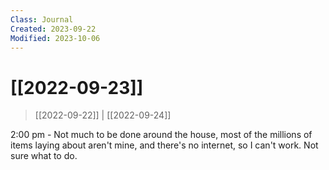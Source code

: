 ```yaml
---
Class: Journal
Created: 2023-09-22
Modified: 2023-10-06
---
```


# [[2022-09-23]]

> [[2022-09-22]] | [[2022-09-24]]

2:00 pm - Not much to be done around the house, most of the millions of items laying about aren't mine, and there's no internet, so I can't work. Not sure what to do.
